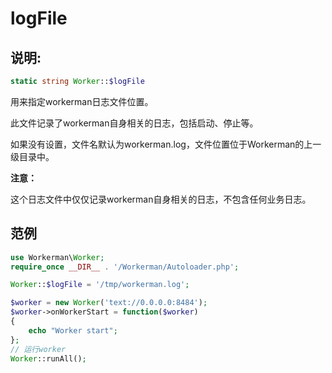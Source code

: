 # logFile
## 说明:
```php
static string Worker::$logFile
```

用来指定workerman日志文件位置。

此文件记录了workerman自身相关的日志，包括启动、停止等。

如果没有设置，文件名默认为workerman.log，文件位置位于Workerman的上一级目录中。

**注意：**

这个日志文件中仅仅记录workerman自身相关的日志，不包含任何业务日志。

## 范例

```php
use Workerman\Worker;
require_once __DIR__ . '/Workerman/Autoloader.php';

Worker::$logFile = '/tmp/workerman.log';

$worker = new Worker('text://0.0.0.0:8484');
$worker->onWorkerStart = function($worker)
{
    echo "Worker start";
};
// 运行worker
Worker::runAll();
```
